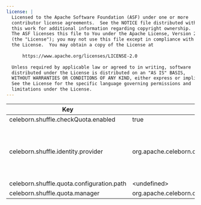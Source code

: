 ```yaml
---
license: |
  Licensed to the Apache Software Foundation (ASF) under one or more
  contributor license agreements.  See the NOTICE file distributed with
  this work for additional information regarding copyright ownership.
  The ASF licenses this file to You under the Apache License, Version 2.0
  (the "License"); you may not use this file except in compliance with
  the License.  You may obtain a copy of the License at
  
      https://www.apache.org/licenses/LICENSE-2.0
  
  Unless required by applicable law or agreed to in writing, software
  distributed under the License is distributed on an "AS IS" BASIS,
  WITHOUT WARRANTIES OR CONDITIONS OF ANY KIND, either express or implied.
  See the License for the specific language governing permissions and
  limitations under the License.
---
```


<!--begin-include-->
| Key | Default | Description | Since |
| --- | ------- | ----------- | ----- |
| celeborn.shuffle.checkQuota.enabled | true |  | 0.2.0 | 
| celeborn.shuffle.identity.provider | org.apache.celeborn.common.identity.DefaultIdentityProvider | Identity provider class name. Default value use `DefaultIdentityProvider`, return `UserIdentifier` with default tenant id and username from `UserGroupInformation`.  | 0.2.0 | 
| celeborn.shuffle.quota.configuration.path | &lt;undefined&gt; |  | 0.2.0 | 
| celeborn.shuffle.quota.manager | org.apache.celeborn.common.quota.DefaultQuotaManager |  | 0.2.0 | 
<!--end-include-->
